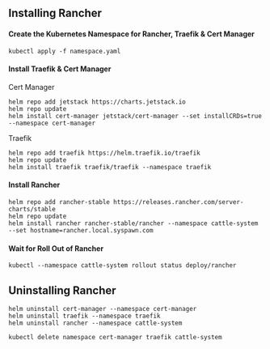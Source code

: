 ## Installing Rancher

#### Create the Kubernetes Namespace for Rancher, Traefik & Cert Manager
```
kubectl apply -f namespace.yaml
```

#### Install Traefik & Cert Manager

Cert Manager
```
helm repo add jetstack https://charts.jetstack.io
helm repo update
helm install cert-manager jetstack/cert-manager --set installCRDs=true --namespace cert-manager 
```

Traefik
```
helm repo add traefik https://helm.traefik.io/traefik
helm repo update
helm install traefik traefik/traefik --namespace traefik 
```

#### Install Rancher
```
helm repo add rancher-stable https://releases.rancher.com/server-charts/stable
helm repo update
helm install rancher rancher-stable/rancher --namespace cattle-system --set hostname=rancher.local.syspawn.com
```

#### Wait for Roll Out of Rancher
```
kubectl --namespace cattle-system rollout status deploy/rancher
```

## Uninstalling Rancher
```
helm uninstall cert-manager --namespace cert-manager
helm uninstall traefik --namespace traefik
helm uninstall rancher --namespace cattle-system

kubectl delete namespace cert-manager traefik cattle-system
```
